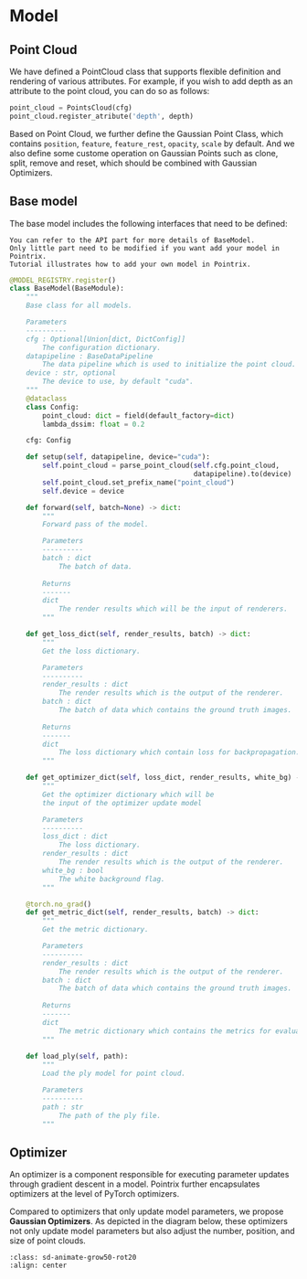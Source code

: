 # Model

## Point Cloud

We have defined a PointCloud class that supports flexible definition and rendering of various attributes. For example, if you wish to add depth as an attribute to the point cloud, you can do so as follows:

```python
point_cloud = PointsCloud(cfg)
point_cloud.register_atribute('depth', depth)
```

Based on Point Cloud, we further define the Gaussian Point Class, which contains  `position`, `feature`, `feature_rest`, `opacity`, `scale` by default.
And we also define some custome operation on Gaussian Points such as clone, split, remove and reset, which should be combined with Gaussian Optimizers.

## Base model
The base model includes the following interfaces that need to be defined:

```{note}
You can refer to the API part for more details of BaseModel.
Only little part need to be modified if you want add your model in Pointrix.
Tutorial illustrates how to add your own model in Pointrix.
```
```python
@MODEL_REGISTRY.register()
class BaseModel(BaseModule):
    """
    Base class for all models.

    Parameters
    ----------
    cfg : Optional[Union[dict, DictConfig]]
        The configuration dictionary.
    datapipeline : BaseDataPipeline
        The data pipeline which is used to initialize the point cloud.
    device : str, optional
        The device to use, by default "cuda".
    """
    @dataclass
    class Config:
        point_cloud: dict = field(default_factory=dict)
        lambda_dssim: float = 0.2

    cfg: Config

    def setup(self, datapipeline, device="cuda"):
        self.point_cloud = parse_point_cloud(self.cfg.point_cloud,
                                             datapipeline).to(device)
        self.point_cloud.set_prefix_name("point_cloud")
        self.device = device

    def forward(self, batch=None) -> dict:
        """
        Forward pass of the model.

        Parameters
        ----------
        batch : dict
            The batch of data.
        
        Returns
        -------
        dict
            The render results which will be the input of renderers.
        """

    def get_loss_dict(self, render_results, batch) -> dict:
        """
        Get the loss dictionary.

        Parameters
        ----------
        render_results : dict
            The render results which is the output of the renderer.
        batch : dict
            The batch of data which contains the ground truth images.
        
        Returns
        -------
        dict
            The loss dictionary which contain loss for backpropagation.
        """

    def get_optimizer_dict(self, loss_dict, render_results, white_bg) -> dict:
        """
        Get the optimizer dictionary which will be 
        the input of the optimizer update model

        Parameters
        ----------
        loss_dict : dict
            The loss dictionary.
        render_results : dict
            The render results which is the output of the renderer.
        white_bg : bool
            The white background flag.
        """

    @torch.no_grad()
    def get_metric_dict(self, render_results, batch) -> dict:
        """
        Get the metric dictionary.

        Parameters
        ----------
        render_results : dict
            The render results which is the output of the renderer.
        batch : dict
            The batch of data which contains the ground truth images.
        
        Returns
        -------
        dict
            The metric dictionary which contains the metrics for evaluation.
        """
    
    def load_ply(self, path):
        """
        Load the ply model for point cloud.

        Parameters
        ----------
        path : str
            The path of the ply file.
        """

```

## Optimizer

An optimizer is a component responsible for executing parameter updates through gradient descent in a model. Pointrix further encapsulates optimizers at the level of PyTorch optimizers.

Compared to optimizers that only update model parameters, we propose **Gaussian Optimizers**. As depicted in the diagram below, these optimizers not only update model parameters but also adjust the number, position, and size of point clouds.

```{image} ../images/gs_optimizer.svg
:class: sd-animate-grow50-rot20
:align: center
```